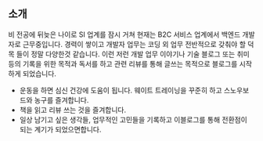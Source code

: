 
## 소개

비 전공에 뒤늦은 나이로 SI 업계를 잠시 거쳐 현재는 B2C 서비스 업계에서 백엔드 개발자로 근무중입니다.
경력이 쌓이고 개발자 업무는 코딩 외 업무 전반적으로 갖춰야 할 덕목 들이 정말 다양한것 같습니다.
이런 저런 개발 업무 이야기나 기술 블로그 또는 취미등의 기록을 위한 목적과 독서를 하고 관련 리뷰를 통해 글쓰는 목적으로 블로그를 시작하게 되었습니다.  

* 운동을 하면 심신 건강에 도움이 됩니다. 웨이트 트레이닝을 꾸준히 하고 스노우보드와 농구를 즐겨합니다.
* 책을 읽고 리뷰 쓰는 것을 즐겨합니다.
* 일상 남기고 싶은 생각들, 업무적인 고민들을 기록하고 이블로그를 통해 전환점이 되는 계기가 되었으면합니다.  

